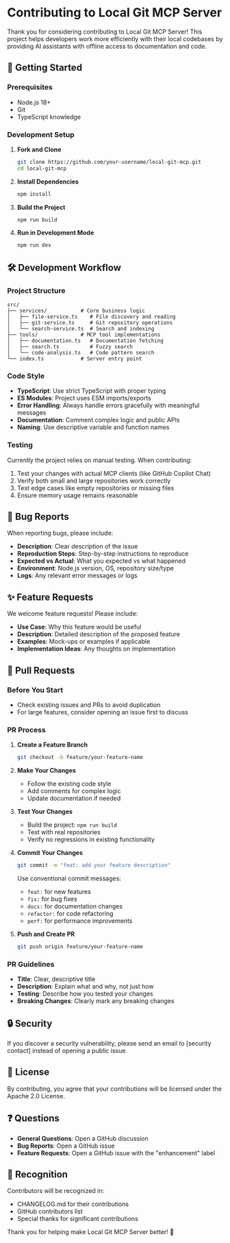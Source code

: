# Contributing to Local Git MCP Server

Thank you for considering contributing to Local Git MCP Server! This project helps developers work more efficiently with their local codebases by providing AI assistants with offline access to documentation and code.

## 🚀 Getting Started

### Prerequisites

- Node.js 18+
- Git
- TypeScript knowledge

### Development Setup

1. **Fork and Clone**

   ```bash
   git clone https://github.com/your-username/local-git-mcp.git
   cd local-git-mcp
   ```

2. **Install Dependencies**

   ```bash
   npm install
   ```

3. **Build the Project**

   ```bash
   npm run build
   ```

4. **Run in Development Mode**
   ```bash
   npm run dev
   ```

## 🛠 Development Workflow

### Project Structure

```
src/
├── services/           # Core business logic
│   ├── file-service.ts    # File discovery and reading
│   ├── git-service.ts     # Git repository operations
│   └── search-service.ts  # Search and indexing
├── tools/              # MCP tool implementations
│   ├── documentation.ts   # Documentation fetching
│   ├── search.ts          # Fuzzy search
│   └── code-analysis.ts   # Code pattern search
└── index.ts            # Server entry point
```

### Code Style

- **TypeScript**: Use strict TypeScript with proper typing
- **ES Modules**: Project uses ESM imports/exports
- **Error Handling**: Always handle errors gracefully with meaningful messages
- **Documentation**: Comment complex logic and public APIs
- **Naming**: Use descriptive variable and function names

### Testing

Currently the project relies on manual testing. When contributing:

1. Test your changes with actual MCP clients (like GitHub Copilot Chat)
2. Verify both small and large repositories work correctly
3. Test edge cases like empty repositories or missing files
4. Ensure memory usage remains reasonable

## 🐛 Bug Reports

When reporting bugs, please include:

- **Description**: Clear description of the issue
- **Reproduction Steps**: Step-by-step instructions to reproduce
- **Expected vs Actual**: What you expected vs what happened
- **Environment**: Node.js version, OS, repository size/type
- **Logs**: Any relevant error messages or logs

## ✨ Feature Requests

We welcome feature requests! Please include:

- **Use Case**: Why this feature would be useful
- **Description**: Detailed description of the proposed feature
- **Examples**: Mock-ups or examples if applicable
- **Implementation Ideas**: Any thoughts on implementation

## 📝 Pull Requests

### Before You Start

- Check existing issues and PRs to avoid duplication
- For large features, consider opening an issue first to discuss

### PR Process

1. **Create a Feature Branch**

   ```bash
   git checkout -b feature/your-feature-name
   ```

2. **Make Your Changes**

   - Follow the existing code style
   - Add comments for complex logic
   - Update documentation if needed

3. **Test Your Changes**

   - Build the project: `npm run build`
   - Test with real repositories
   - Verify no regressions in existing functionality

4. **Commit Your Changes**

   ```bash
   git commit -m "feat: add your feature description"
   ```

   Use conventional commit messages:

   - `feat:` for new features
   - `fix:` for bug fixes
   - `docs:` for documentation changes
   - `refactor:` for code refactoring
   - `perf:` for performance improvements

5. **Push and Create PR**
   ```bash
   git push origin feature/your-feature-name
   ```

### PR Guidelines

- **Title**: Clear, descriptive title
- **Description**: Explain what and why, not just how
- **Testing**: Describe how you tested your changes
- **Breaking Changes**: Clearly mark any breaking changes

## 🔒 Security

If you discover a security vulnerability, please send an email to [security contact] instead of opening a public issue.

## 📄 License

By contributing, you agree that your contributions will be licensed under the Apache 2.0 License.

## ❓ Questions

- **General Questions**: Open a GitHub discussion
- **Bug Reports**: Open a GitHub issue
- **Feature Requests**: Open a GitHub issue with the "enhancement" label

## 🙏 Recognition

Contributors will be recognized in:

- CHANGELOG.md for their contributions
- GitHub contributors list
- Special thanks for significant contributions

Thank you for helping make Local Git MCP Server better! 🎉
